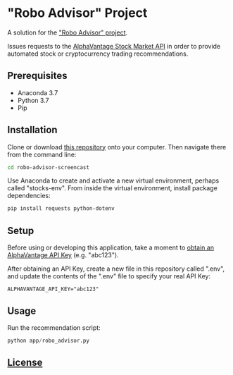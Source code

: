 # "Robo Advisor" Project

A solution for the ["Robo Advisor" project](https://github.com/prof-rossetti/georgetown-opim-243-201901/blob/master/projects/robo-advisor.md).

Issues requests to the [AlphaVantage Stock Market API](https://www.alphavantage.co/) in order to provide automated stock or cryptocurrency trading recommendations.

## Prerequisites

  + Anaconda 3.7
  + Python 3.7
  + Pip

## Installation

Clone or download [this repository](https://github.com/s2t2/robo-advisor-screencast) onto your computer. Then navigate there from the command line:

```sh
cd robo-advisor-screencast
```

Use Anaconda to create and activate a new virtual environment, perhaps called "stocks-env". From inside the virtual environment, install package dependencies:

```sh
pip install requests python-dotenv
```

## Setup

Before using or developing this application, take a moment to [obtain an AlphaVantage API Key](https://www.alphavantage.co/support/#api-key) (e.g. "abc123").

After obtaining an API Key, create a new file in this repository called ".env", and update the contents of the ".env" file to specify your real API Key:

    ALPHAVANTAGE_API_KEY="abc123"

## Usage

Run the recommendation script:

```py
python app/robo_advisor.py
```

## [License](/LICENSE.md)
